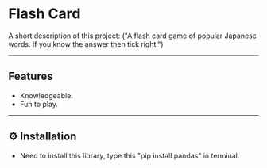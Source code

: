 #  Flash Card

A short description of this project:
    ("A flash card game of popular Japanese words. If you know the answer then tick right.")

---

##  Features

- Knowledgeable.
- Fun to play.


---

## ⚙️ Installation

- Need to install this library, type this "pip install pandas" in terminal.